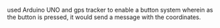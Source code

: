 used Arduino UNO and gps tracker to enable a button system wherein as the button is pressed, it would send a message with the coordinates.
